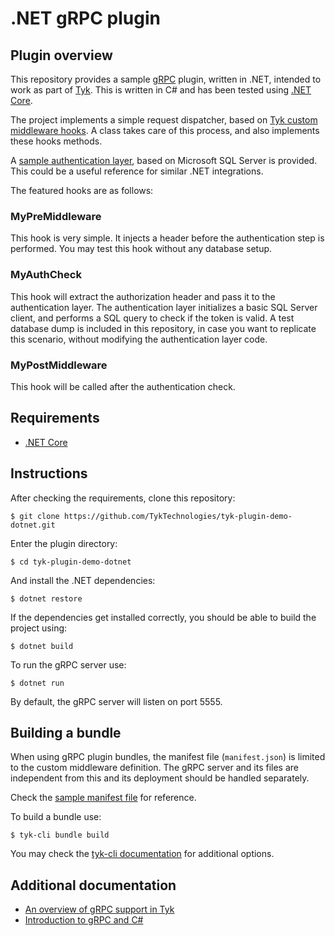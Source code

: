.NET gRPC plugin
==

## Plugin overview

This repository provides a sample [gRPC](http://www.grpc.io/) plugin, written in .NET, intended to work as part of [Tyk](https://tyk.io/). This is written in C# and has been tested using [.NET Core](https://dotnet.github.io/).

The project implements a simple request dispatcher, based on [Tyk custom middleware hooks](https://tyk.io/docs/tyk-api-gateway-v1-9/javascript-plugins/middleware-scripting/).
A class takes care of this process, and also implements these hooks methods.

A [sample authentication layer](Auth.cs), based on Microsoft SQL Server is provided. This could be a useful reference for similar .NET integrations.

The featured hooks are as follows:

### MyPreMiddleware

This hook is very simple. It injects a header before the authentication step is performed. You may test this hook without any database setup.

### MyAuthCheck

This hook will extract the authorization header and pass it to the authentication layer. The authentication layer initializes a basic SQL Server client, and performs a SQL query to check if the token is valid.
A test database dump is included in this repository, in case you want to replicate this scenario, without modifying the authentication layer code.

### MyPostMiddleware

This hook will be called after the authentication check.

## Requirements

- [.NET Core](https://www.microsoft.com/net/core)

## Instructions

After checking the requirements, clone this repository:

```
$ git clone https://github.com/TykTechnologies/tyk-plugin-demo-dotnet.git
```

Enter the plugin directory:

```
$ cd tyk-plugin-demo-dotnet
```

And install the .NET dependencies:

```
$ dotnet restore
```

If the dependencies get installed correctly, you should be able to build the project using:

```
$ dotnet build
```

To run the gRPC server use:

```
$ dotnet run
```

By default, the gRPC server will listen on port 5555.

## Building a bundle

When using gRPC plugin bundles, the manifest file (`manifest.json`) is limited to the custom middleware definition. The gRPC server and its files are independent from this and its deployment should be handled separately.

Check the [sample manifest file](manifest.json) for reference.

To build a bundle use:

```
$ tyk-cli bundle build
```

You may check the [tyk-cli documentation](https://github.com/TykTechnologies/tyk-cli) for additional options.

## Additional documentation
- [An overview of gRPC support in Tyk](https://github.com/TykTechnologies/tyk/blob/develop/coprocess/grpc/README.md)
- [Introduction to gRPC and C#](http://www.grpc.io/docs/tutorials/basic/csharp.html)
